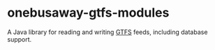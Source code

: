 # onebusaway-gtfs-modules

A Java library for reading and writing [GTFS](https://developers.google.com/transit/gtfs) feeds, including database support.
